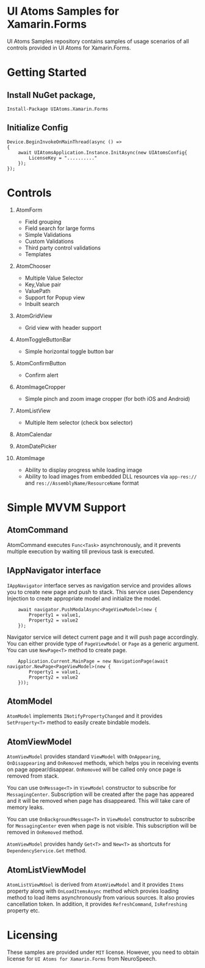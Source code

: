 # UI Atoms Samples for Xamarin.Forms

UI Atoms Samples repository contains samples of usage scenarios of all controls provided in UI Atoms for Xamarin.Forms.

# Getting Started

## Install NuGet package,

    Install-Package UIAtoms.Xamarin.Forms

## Initialize Config

    Device.BeginInvokeOnMainThread(async () =>
    {
        await UIAtomsApplication.Instance.InitAsync(new UIAtomsConfig{
			LicenseKey = ".........."
		});
    });

# Controls

1. AtomForm
    * Field grouping
    * Field search for large forms
    * Simple Validations
    * Custom Validations
    * Third party control validations
    * Templates

2. AtomChooser
    * Multiple Value Selector
    * Key,Value pair 
    * ValuePath
    * Support for Popup view
    * Inbuilt search

4. AtomGridView
    * Grid view with header support

5. AtomToggleButtonBar
    * Simple horizontal toggle button bar

6. AtomConfirmButton
    * Confirm alert

7. AtomImageCropper
    * Simple pinch and zoom image cropper (for both iOS and Android)

8. AtomListView
    * Multiple Item selector (check box selector)

9. AtomCalendar

10. AtomDatePicker

11. AtomImage
    * Ability to display progress while loading image
    * Ability to load images from embedded DLL resources via `app-res://` and `res://AssemblyName/ResourceName` format

# Simple MVVM Support    

## AtomCommand
AtomCommand executes `Func<Task>` asynchronously, and it prevents multiple execution by waiting till previous task is executed.

## IAppNavigator interface
`IAppNavigator` interface serves as navigation service and provides allows you to create new page and push to stack. This service uses Dependency Injection to create appropriate model and initialize the model.

        await navigator.PushModalAsync<PageViewModel>(new {
            Property1 = value1,
            Property2 = value2
        });

Navigator service will detect current page and it will push page accordingly. You can either provide type of `PageViewModel` or `Page` as a generic argument. You can use `NewPage<T>` method to create page.

        Application.Current.MainPage = new NavigationPage(await navigator.NewPage<PageViewModel>(new {
            Property1 = value1,
            Property2 = value2
        }));

## AtomModel
`AtomModel` implements `INotifyPropertyChanged` and it provides `SetProperty<T>` method to easily create bindable models.

## AtomViewModel
`AtomViewModel` provides standard `ViewModel` with `OnAppearing`, `OnDisappearing` and `OnRemoved` methods, which helps you in receiving events on page appear/disappear. `OnRemoved` will be called only once page is removed from stack.

You can use `OnMessage<T>` in `ViewModel` constructor to subscribe for `MessagingCenter`. Subscription will be created after the page has appeared and it will be removed when page has disappeared. This will take care of memory leaks.

You can use `OnBackgroundMessage<T>` in `ViewModel` constructor to subscribe for `MessagingCenter` even when page is not visible. This subscription will be removed in `OnRemoved` method.

`AtomViewModel` provides handy `Get<T>` and `New<T>` as shortcuts for `DependencyService.Get` method.

## AtomListViewModel
`AtomListViewMdoel` is derived from `AtomViewModel` and it provides `Items` property along with `OnLoadItemsAsync` method which provies loading method to load items asynchronously from various sources. It also provies cancellation token. In addition, it provides `RefreshCommand`, `IsRefreshing` property etc.

# Licensing
These samples are provided under `MIT` license. However, you need to obtain license for `UI Atoms for Xamarin.Forms` from NeuroSpeech. 